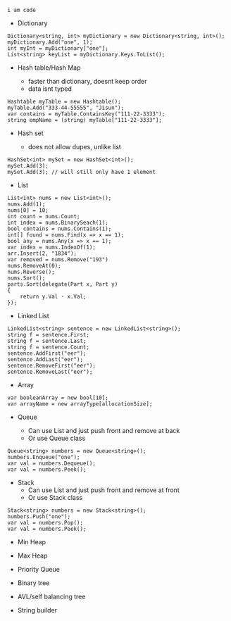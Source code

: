 ````
i am code
````
* Dictionary

```
Dictionary<string, int> myDictionary = new Dictionary<string, int>();
myDictionary.Add("one", 1);
int myInt = myDictionary["one"];
List<string> keyList = myDictionary.Keys.ToList();

```

* Hash table/Hash Map

    * faster than dictionary, doesnt keep order
    * data isnt typed

```
Hashtable myTable = new Hashtable();
myTable.Add("333-44-55555", "Jisun");
var contains = myTable.ContainsKey("111-22-3333");
string empName = (string) myTable["111-22-3333"];
```


* Hash set

    *  does not allow dupes, unlike list

```
HashSet<int> mySet = new HashSet<int>();
mySet.Add(3);
mySet.Add(3); // will still only have 1 element
```

* List
````
List<int> nums = new List<int>();
nums.Add(1);
nums[0] = 10;
int count = nums.Count;
int index = nums.BinarySeach(1);
bool contains = nums.Contains(1);
int[] found = nums.Find(x => x == 1);
bool any = nums.Any(x => x == 1);
var index = nums.IndexOf(1);
arr.Insert(2, "1834");
var removed = nums.Remove("193")
nums.RemoveAt(0);
nums.Reverse();
nums.Sort();
parts.Sort(delegate(Part x, Part y)
{
    return y.Val - x.Val;     
});
````

* Linked List

```
LinkedList<string> sentence = new LinkedList<string>();
string f = sentence.First;
string f = sentence.Last;
string f = sentence.Count;
sentence.AddFirst("eer");
sentence.AddLast("eer");
sentence.RemoveFirst("eer");
sentence.RemoveLast("eer");
```

* Array

````
var booleanArray = new bool[10];
var arrayName = new arrayType[allocationSize];
````

* Queue

    * Can use List and just push front and remove at back
    * Or use Queue class

```
Queue<string> numbers = new Queue<string>();
numbers.Enqueue("one");
var val = numbers.Dequeue();
var val = numbers.Peek();
```

* Stack
    * Can use List and just push front and remove at front
    * Or use Stack class

```
Stack<string> numbers = new Stack<string>();
numbers.Push("one");
var val = numbers.Pop();
var val = numbers.Peek();
```

* Min Heap

* Max Heap

* Priority Queue

* Binary tree

* AVL/self balancing tree

* String builder
